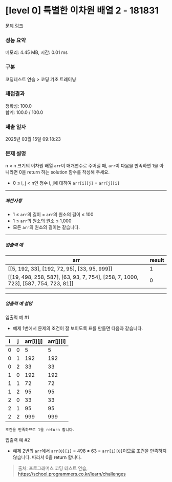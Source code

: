 # [level 0] 특별한 이차원 배열 2 - 181831 

[문제 링크](https://school.programmers.co.kr/learn/courses/30/lessons/181831) 

### 성능 요약

메모리: 4.45 MB, 시간: 0.01 ms

### 구분

코딩테스트 연습 > 코딩 기초 트레이닝

### 채점결과

정확성: 100.0<br/>합계: 100.0 / 100.0

### 제출 일자

2025년 03월 15일 09:18:23

### 문제 설명

<p>n × n 크기의 이차원 배열 <code>arr</code>이 매개변수로 주어질 때, <code>arr</code>이 다음을 만족하면 1을 아니라면 0을 return 하는 solution 함수를 작성해 주세요.</p>

<ul>
<li>0 ≤ i, j &lt; n인 정수 i, j에 대하여 <code>arr[i][j]</code> = <code>arr[j][i]</code></li>
</ul>

<hr>

<h5>제한사항</h5>

<ul>
<li>1 ≤ <code>arr</code>의 길이 = <code>arr</code>의 원소의 길이 ≤ 100</li>
<li>1 ≤ <code>arr</code>의 원소의 원소 ≤ 1,000</li>
<li>모든 <code>arr</code>의 원소의 길이는 같습니다.</li>
</ul>

<hr>

<h5>입출력 예</h5>
<table class="table">
        <thead><tr>
<th>arr</th>
<th>result</th>
</tr>
</thead>
        <tbody><tr>
<td>[[5, 192, 33], [192, 72, 95], [33, 95, 999]]</td>
<td>1</td>
</tr>
<tr>
<td>[[19, 498, 258, 587], [63, 93, 7, 754], [258, 7, 1000, 723], [587, 754, 723, 81]]</td>
<td>0</td>
</tr>
</tbody>
      </table>
<hr>

<h5>입출력 예 설명</h5>

<p>입출력 예 #1</p>

<ul>
<li>예제 1번에서 문제의 조건이 잘 보이도록 표를 만들면 다음과 같습니다.</li>
</ul>
<table class="table">
        <thead><tr>
<th>i</th>
<th>j</th>
<th>arr[i][j]</th>
<th>arr[j][i]</th>
</tr>
</thead>
        <tbody><tr>
<td>0</td>
<td>0</td>
<td>5</td>
<td>5</td>
</tr>
<tr>
<td>0</td>
<td>1</td>
<td>192</td>
<td>192</td>
</tr>
<tr>
<td>0</td>
<td>2</td>
<td>33</td>
<td>33</td>
</tr>
<tr>
<td>1</td>
<td>0</td>
<td>192</td>
<td>192</td>
</tr>
<tr>
<td>1</td>
<td>1</td>
<td>72</td>
<td>72</td>
</tr>
<tr>
<td>1</td>
<td>2</td>
<td>95</td>
<td>95</td>
</tr>
<tr>
<td>2</td>
<td>0</td>
<td>33</td>
<td>33</td>
</tr>
<tr>
<td>2</td>
<td>1</td>
<td>95</td>
<td>95</td>
</tr>
<tr>
<td>2</td>
<td>2</td>
<td>999</td>
<td>999</td>
</tr>
</tbody>
      </table><div class="highlight"><pre class="codehilite"><code>조건을 만족하므로 1을 return 합니다.
</code></pre></div>
<p>입출력 예 #2</p>

<ul>
<li>예제 2번의 <code>arr</code>에서 <code>arr[0][1]</code> = 498 ≠ 63 = <code>arr[1][0]</code>이므로 조건을 만족하지 않습니다. 따라서 0을 return 합니다.</li>
</ul>


> 출처: 프로그래머스 코딩 테스트 연습, https://school.programmers.co.kr/learn/challenges